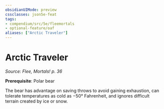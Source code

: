 ```yaml
---
obsidianUIMode: preview
cssclasses: json5e-feat
tags:
- compendium/src/5e/fleemortals
- optional-feature/oaf
aliases: ["Arctic Traveler"]
---
```

# Arctic Traveler
*Source: Flee, Mortals! p. 36*  

**Prerequisite**: Polar bear

The bear has advantage on saving throws to avoid gaining exhaustion, can tolerate temperatures as cold as −50° Fahrenheit, and ignores difficult terrain created by ice or snow.